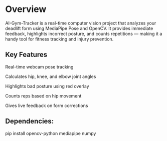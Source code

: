 # Overview
AI-Gym-Tracker is a real-time computer vision project that analyzes your deadlift form using MediaPipe Pose and OpenCV. It provides immediate feedback, highlights incorrect posture, and counts repetitions — making it a handy tool for fitness tracking and injury prevention.

## Key Features
Real-time webcam pose tracking

Calculates hip, knee, and elbow joint angles

Highlights bad posture using red overlay

Counts reps based on hip movement

Gives live feedback on form corrections

## Dependencies:
pip install opencv-python mediapipe numpy
